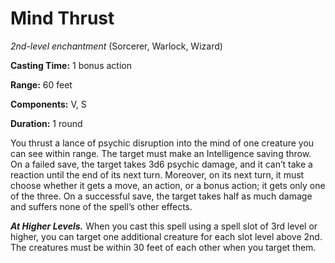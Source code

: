 # Mind Thrust
*2nd-level enchantment* (Sorcerer, Warlock, Wizard)

**Casting Time:** 1 bonus action

**Range:** 60 feet

**Components:** V, S

**Duration:** 1 round

You thrust a lance of psychic disruption into the mind of one creature you can see within range. The target must make an Intelligence saving throw. On a failed save, the target takes 3d6 psychic damage, and it can’t take a reaction until the end of its next turn. Moreover, on its next turn, it must choose whether it gets a move, an action, or a bonus action; it gets only one of the three. On a successful save, the target takes half as much damage and suffers none of the spell’s other effects.

***At Higher Levels.*** When you cast this spell using a spell slot of 3rd level or higher, you can target one additional creature for each slot level above 2nd. The creatures must be within 30 feet of each other when you target them.